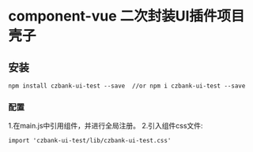 # component-vue  二次封装UI插件项目壳子
## 安装
```
npm install czbank-ui-test --save  //or npm i czbank-ui-test --save
```

### 配置
1.在main.js中引用组件，并进行全局注册。
2.引入组件css文件:
```
import 'czbank-ui-test/lib/czbank-ui-test.css'
```
